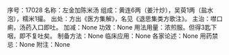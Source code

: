 序号：17028
名称：左金加陈米汤
组成：黄连6两（姜汁炒），吴萸1两（盐水泡），糯米1撮。
出处：方出《医方集解》，名见《退思集类方歌注》。
主治：噤口痢，汤药入口即吐。
加减：None
功效：None
用法用量：浓煎服。但得3匙下咽，即不复吐矣。
制备方法：None
临床应用：None
各家论述：None
用药禁忌：None
附注：None
